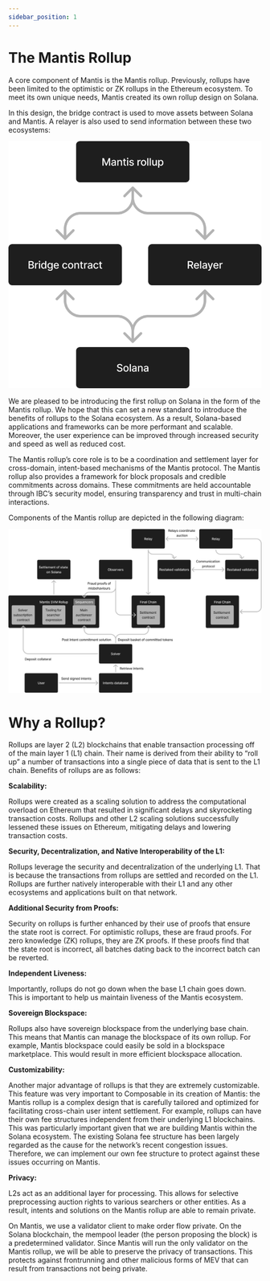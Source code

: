 ```yaml
---
sidebar_position: 1
---
```

# The Mantis Rollup

A core component of Mantis is the Mantis rollup. Previously, rollups have been limited to the optimistic or ZK rollups in the Ethereum ecosystem. To meet its own unique needs, Mantis created its own rollup design on Solana.

In this design, the bridge contract is used to move assets between Solana and Mantis. A relayer is also used to send information between these two ecosystems:

![nymph](../rollup/rollup.png)

We are pleased to be introducing the first rollup on Solana in the form of the Mantis rollup. We hope that this can set a new standard to introduce the benefits of rollups to the Solana ecosystem. As a result, Solana-based applications and frameworks can be more performant and scalable. Moreover, the user experience can be improved through increased security and speed as well as reduced cost.

The Mantis rollup’s core role is to be a coordination and settlement layer for cross-domain, intent-based mechanisms of the Mantis protocol. The Mantis rollup also provides a framework for block proposals and credible commitments across domains. These commitments are held accountable through IBC’s security model, ensuring transparency and trust in multi-chain interactions.

Components of the Mantis rollup are depicted in the following diagram:

![praying](../rollup/components.png)
# Why a Rollup?

Rollups are layer 2 (L2) blockchains that enable transaction processing off of the main layer 1 (L1) chain. Their name is derived from their ability to “roll up” a number of transactions into a single piece of data that is sent to the L1 chain. Benefits of rollups are as follows:

**Scalability:**

Rollups were created as a scaling solution to address the computational overload on Ethereum that resulted in significant delays and skyrocketing transaction costs. Rollups and other L2 scaling solutions successfully lessened these issues on Ethereum, mitigating delays and lowering transaction costs.

**Security, Decentralization, and Native Interoperability of the L1:**

Rollups leverage the security and decentralization of the underlying L1. That is because the transactions from rollups are settled and recorded on the L1. Rollups are further natively interoperable with their L1 and any other ecosystems and applications built on that network.

**Additional Security from Proofs:**

Security on rollups is further enhanced by their use of proofs that ensure the state root is correct. For optimistic rollups, these are fraud proofs. For zero knowledge (ZK) rollups, they are ZK proofs. If these proofs find that the state root is incorrect, all batches dating back to the incorrect batch can be reverted.

**Independent Liveness:**

Importantly, rollups do not go down when the base L1 chain goes down. This is important to help us maintain liveness of the Mantis ecosystem.

**Sovereign Blockspace:**

Rollups also have sovereign blockspace from the underlying base chain. This means that Mantis can manage the blockspace of its own rollup. For example, Mantis blockspace could easily be sold in a blockspace marketplace. This would result in more efficient blockspace allocation.

**Customizability:**

Another major advantage of rollups is that they are extremely customizable. This feature was very important to Composable in its creation of Mantis: the Mantis rollup is a complex design that is carefully tailored and optimized for facilitating cross-chain user intent settlement. For example, rollups can have their own fee structures independent from their underlying L1 blockchains. This was particularly important given that we are building Mantis within the Solana ecosystem. The existing Solana fee structure has been largely regarded as the cause for the network’s recent congestion issues. Therefore, we can implement our own fee structure to protect against these issues occurring on Mantis.

**Privacy:**

L2s act as an additional layer for processing. This allows for selective preprocessing auction rights to various searchers or other entities. As a result, intents and solutions on the Mantis rollup are able to remain private.

On Mantis, we use a validator client to make order flow private. On the Solana blockchain, the mempool leader (the person proposing the block) is a predetermined validator. Since Mantis will run the only validator on the Mantis rollup, we will be able to preserve the privacy of transactions. This protects against frontrunning and other malicious forms of MEV that can result from transactions not being private.

